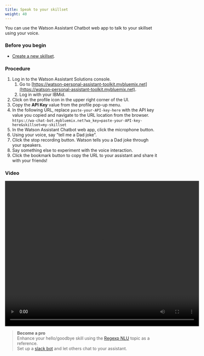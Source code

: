 ```yaml
---
title: Speak to your skillset
weight: 40
---
```


You can use the Watson Assistant Chatbot web app to talk to your skillset using your voice. 

### Before you begin

* [Create a new skillset]({{site.baseurl}}/trial/create-skillset/).

### Procedure

1. Log in to the Watson Assistant Solutions console.
    1. Go to [https://watson-personal-assistant-toolkit.mybluemix.net](https://watson-personal-assistant-toolkit.mybluemix.net).
    2. Log in with your IBMid.
2. Click on the profile icon in the upper right corner of the UI.
3. Copy the **API Key** value from the profile pop-up menu.
4. In the following URL, replace `paste-your-API-key-here` with the API key value you copied and navigate to the URL location from the browser.
    `https://wa-chat-bot.mybluemix.net?wa_key=paste-your-API-key-here&skillset=my-skillset`
5. In the Watson Assistant Chatbot web app, click the microphone button.
6. Using your voice, say "tell me a Dad joke".
7. Click the stop recording button.  Watson tells you a Dad joke through your speakers.
8. Say something else to experiment with the voice interaction. 
9. Click the bookmark button to copy the URL to your assistant and share it with your friends!

### Video
<video width="640" height="480" controls>
  <source src="{{site.baseurl}}/trial/videos/speak-to-skillset.mp4" type="video/mp4">
Your browser does not support the video tag.
</video>

> **Become a pro**<br>
Enhance your hello/goodbye skill using the [Regexp NLU]({{site.baseurl}}/further-topics/regexp_nlu/) topic as a reference.<br>
Set up a [slack bot]({{site.baseurl}}/slack/about_slackbot) and let others chat to your assistant.
